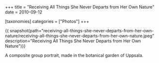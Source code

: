 +++
title = "Receiving All Things She Never Departs from Her Own Nature"
date = 2010-09-12

[taxonomies]
categories = ["Photos"]
+++

{{ snapshot(path="receiving-all-things-she-never-departs-from-her-own-nature/receiving-all-things-she-never-departs-from-her-own-nature.jpeg" description="Receiving All Things She Never Departs from Her Own Nature")}}

A composite group portrait, made in the botanical garden of Uppsala.

